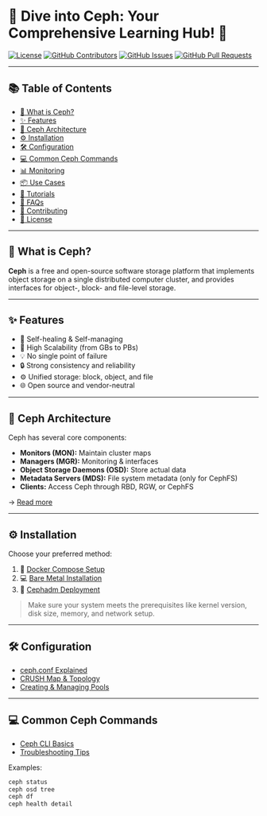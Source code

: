 # 🚀 Dive into Ceph: Your Comprehensive Learning Hub! 🚀

[![License](https://img.shields.io/badge/License-Apache%202.0-blue.svg)](https://opensource.org/licenses/Apache-2.0)
[![GitHub Contributors](https://img.shields.io/github/contributors/SumonPaul18/ceph-storage)](https://github.com/SumonPaul18/ceph-storage/graphs/contributors)
[![GitHub Issues](https://img.shields.io/github/issues/SumonPaul18/ceph-storage)](https://github.com/SumonPaul18/ceph-storage/issues)
[![GitHub Pull Requests](https://img.shields.io/github/pulls/SumonPaul18/ceph-storage)](https://github.com/SumonPaul18/ceph-storage/pulls)

---

## 📚 Table of Contents

- [📖 What is Ceph?](#-what-is-ceph)
- [✨ Features](#-features)
- [🧱 Ceph Architecture](#-ceph-architecture)
- [⚙️ Installation](#-installation)
- [🛠️ Configuration](#-configuration)
- [💻 Common Ceph Commands](#-common-ceph-commands)
- [📊 Monitoring](#-monitoring)
- [📦 Use Cases](#-use-cases)
- [📘 Tutorials](#-tutorials)
- [📌 FAQs](#-faqs)
- [🤝 Contributing](#-contributing)
- [📄 License](#-license)

---

## 📖 What is Ceph?

**Ceph** is a free and open-source software storage platform that implements object storage on a single distributed computer cluster, and provides interfaces for object-, block- and file-level storage.

---

## ✨ Features

- 🧠 Self-healing & Self-managing
- 🚀 High Scalability (from GBs to PBs)
- 💡 No single point of failure
- 🔒 Strong consistency and reliability
- ⚙️ Unified storage: block, object, and file
- 🌐 Open source and vendor-neutral

---

## 🧱 Ceph Architecture

Ceph has several core components:
- **Monitors (MON):** Maintain cluster maps
- **Managers (MGR):** Monitoring & interfaces
- **Object Storage Daemons (OSD):** Store actual data
- **Metadata Servers (MDS):** File system metadata (only for CephFS)
- **Clients:** Access Ceph through RBD, RGW, or CephFS

→ [Read more](./architecture/overview.md)

---

## ⚙️ Installation

Choose your preferred method:

1. 🐳 [Docker Compose Setup](./installation/docker-compose.md)
2. 💻 [Bare Metal Installation](./installation/bare-metal.md)
3. 🔧 [Cephadm Deployment](./installation/cephadm.md)

> Make sure your system meets the prerequisites like kernel version, disk size, memory, and network setup.

---

## 🛠️ Configuration

- [ceph.conf Explained](./configuration/ceph.conf.md)
- [CRUSH Map & Topology](./configuration/crush-map.md)
- [Creating & Managing Pools](./configuration/pools.md)

---

## 💻 Common Ceph Commands

- [Ceph CLI Basics](./commands/ceph-cli.md)
- [Troubleshooting Tips](./commands/troubleshooting.md)

Examples:
```bash
ceph status
ceph osd tree
ceph df
ceph health detail

